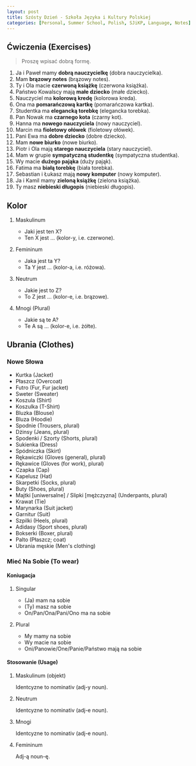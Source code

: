 ```yaml
---
layout: post
title: Szósty Dzień - Szkoła Języka i Kultury Polskiej
categories: [Personal, Summer School, Polish, SJiKP, Language, Notes]
---
```


## Ćwiczenia (Exercises)

> Proszę wpisać dobrą formę.

1. Ja i Paweł mamy **dobrą nauczycielkę** (dobra nauczycielka).
2. Mam **brązowy notes** (brązowy notes).
3. Ty i Ola macie **czerwoną książkę** (czerwona książka).
4. Państwo Kowalscy mają **małe dziecko** (małe dziecko).
5. Nauczyciel ma **kolorową kredę** (kolorowa kreda).
6. Ona ma **pomarańczową kartkę** (pomarańczowa kartka).
7. Studentka ma **elegancką torebkę** (elegancka torebka).
8. Pan Nowak ma **czarnego kota** (czarny kot).
9. Hanna ma **nowego nauczyciela** (nowy nauczyciel).
10. Marcin ma **fioletowy ołówek** (fioletowy ołówek).
11. Pani Ewa ma **dobre dziecko** (dobre dziecko).
12. Mam **nowe biurko** (nowe biurko).
13. Piotr i Ola mają **starego nauczyciela** (stary nauczyciel).
14. Mam w grupie **sympatyczną studentkę** (sympatyczna studentka).
15. Wy macie **dużego pająka** (duży pająk).
16. Fatima ma **białą torebkę** (biała torebka).
17. Sebastian i Łukasz mają **nowy komputer** (nowy komputer).
18. Ja i Kamil mamy **zieloną książkę** (zielona książka).
19. Ty masz **niebieski długopis** (niebieski długopis).

## Kolor

1. Maskulinum

    - Jaki jest ten X?
    - Ten X jest ... (kolor-y, i.e. czerwone).

2. Femininum

    - Jaka jest ta Y?
    - Ta Y jest ... (kolor-a, i.e. różowa).

3. Neutrum

    - Jakie jest to Z?
    - To Z jest ... (kolor-e, i.e. brązowe).

4. Mnogi (Plural)

    - Jakie są te A?
    - Te A są ... (kolor-e, i.e. żółte).

## Ubrania (Clothes)

### Nowe Słowa

- Kurtka (Jacket)
- Płaszcz (Overcoat)
- Futro (Fur, Fur jacket)
- Sweter (Sweater)
- Koszula (Shirt)
- Koszulka (T-Shirt)
- Bluzka (Blouse)
- Bluza (Hoodie)
- Spodnie (Trousers, plural)
- Dżinsy (Jeans, plural)
- Spodenki / Szorty (Shorts, plural)
- Sukienka (Dress)
- Spódniczka (Skirt)
- Rękawiczki (Gloves (general), plural)
- Rękawice (Gloves (for work), plural)
- Czapka (Cap)
- Kapelusz (Hat)
- Skarpetki (Socks, plural)
- Buty (Shoes, plural)
- Majtki [uniwersalne] / Slipki [mężczyzna] (Underpants, plural)
- Krawat (Tie)
- Marynarka (Suit jacket)
- Garnitur (Suit)
- Szpilki (Heels, plural)
- Adidasy (Sport shoes, plural)
- Bokserki (Boxer, plural)
- Palto (Płaszcz; coat)
- Ubrania męskie (Men's clothing)

### Mieć Na Sobie (To wear)

#### Koniugacja

1. Singular

    - (Ja) mam na sobie
    - (Ty) masz na sobie
    - On/Pan/Ona/Pani/Ono ma na sobie

2. Plural

    - My mamy na sobie
    - Wy macie na sobie
    - Oni/Panowie/One/Panie/Państwo mają na sobie

#### Stosowanie (Usage)

1. Maskulinum (objekt)

    Identcyzne to nominativ (adj-y noun).

2. Neutrum

    Identcyzne to nominativ (adj-e noun).

3. Mnogi

    Identcyzne to nominativ (adj-e noun).

4. Femininum

    Adj-ą noun-ę.
